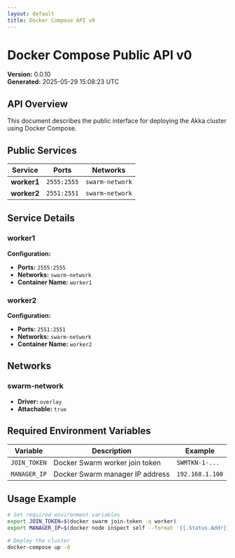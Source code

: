 ```yaml
---
layout: default
title: Docker Compose API v0
---
```


# Docker Compose Public API v0

**Version:** 0.0.10  
**Generated:** 2025-05-29 15:08:23 UTC

## API Overview

This document describes the public interface for deploying the Akka cluster using Docker Compose.

## Public Services

| Service | Ports | Networks |
|---------|-------|----------|
| **worker1** | `2555:2555` | `swarm-network` |
| **worker2** | `2551:2551` | `swarm-network` |

## Service Details

### worker1

**Configuration:**
- **Ports:** `2555:2555`
- **Networks:** `swarm-network`
- **Container Name:** `worker1`

### worker2

**Configuration:**
- **Ports:** `2551:2551`
- **Networks:** `swarm-network`
- **Container Name:** `worker2`

## Networks

### swarm-network

- **Driver:** `overlay`
- **Attachable:** `true`

## Required Environment Variables

| Variable | Description | Example |
|----------|-------------|---------|
| `JOIN_TOKEN` | Docker Swarm worker join token | `SWMTKN-1-...` |
| `MANAGER_IP` | Docker Swarm manager IP address | `192.168.1.100` |

## Usage Example

```bash
# Set required environment variables
export JOIN_TOKEN=$(docker swarm join-token -q worker)
export MANAGER_IP=$(docker node inspect self --format '{{.Status.Addr}}')

# Deploy the cluster
docker-compose up -d
```
